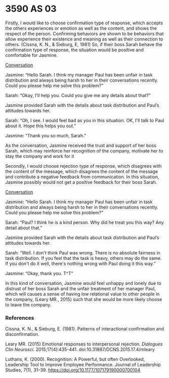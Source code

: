 # 3590 AS 03

Firstly, I would like to choose confirmation type of response, which accepts the others experiences or emotion as well as the content, and shows the respect of the person. Confirming behaviors are shown to be behaviors that allow experience their existence and meaning as well as their connection to others. (Cissna, K. N., & Sieburg, E, 1981) So, if their boss Sarah behave the confirmation type of response, the situation would be positive and comfortable for Jasmine.

<u>Conversation</u>

Jasmine: “Hello Sarah. I think my manager Paul has been unfair in task distribution and always being harsh to her in their conversations recently. Could you please help me solve this problem?”

Sarah: “Okay, I'll help you. Could you give me any details about that?”

Jasmine provided Sarah with the details about task distribution and Paul’s attitudes towards her.

Sarah: “Oh, I see. I would feel bad as you in this situation. OK, I'll talk to Paul about it. Hope this helps you out.”

Jasmine: “Thank you so much, Sarah.”

As the conversation, Jasmine received the trust and support of her boss Sarah, which may reinforce her recognition of the company, motivate her to stay the company and work for it

Secondly, I would choose rejection type of response, which disagrees with the content of the message, which disagrees the content of the message and contribute a negative feedback from communication. In this situation, Jasmine possibly would not get a positive feedback for their boss Sarah.

<u>Conversation</u>

Jasmine: “Hello Sarah. I think my manager Paul has been unfair in task distribution and always being harsh to her in their conversations recently. Could you please help me solve this problem?”

Sarah: “Paul? I think he is a kind person. Why did he treat you this way? Any detail about that.”

Jasmine provided Sarah with the details about task distribution and Paul’s attitudes towards her.

Sarah: “Well. I don't think Paul was wrong. There is no absolute fairness in task distribution. If you feel that the task is heavy, others may do the same. If you don't do it well, there's nothing wrong with Paul doing it this way.”

Jasmine: “Okay, thank you. T^T”

In this kind of conversation, Jasmine would feel unhappy and lonely due to distrust of her boss Sarah and the unfair treatment of her manager Paul, which will causes a sense of having low relational value to other people in the company, (Leary MR., 2015) such that she would be more likely choose to leave the company.

### References

Cissna, K. N., & Sieburg, E. (1981). Patterns of interactional confirmation and disconfirmation.

Leary MR. (2015) Emotional responses to interpersonal rejection. *Dialogues Clin Neurosci*. 2015;17(4):435-441. doi:10.31887/DCNS.2015.17.4/mleary

Luthans, K. (2000). Recognition: A Powerful, but often Overlooked, Leadership Tool to Improve Employee Performance. Journal of Leadership Studies, 7(1), 31–39. https://doi.org/10.1177/107179190000700104